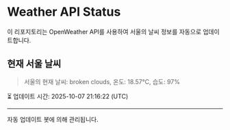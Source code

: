 
# Weather API Status

이 리포지토리는 OpenWeather API를 사용하여 서울의 날씨 정보를 자동으로 업데이트합니다.

## 현재 서울 날씨
> 서울의 현재 날씨: broken clouds, 온도: 18.57°C, 습도: 97%

⏳ 업데이트 시간: 2025-10-07 21:16:22 (UTC)

---
자동 업데이트 봇에 의해 관리됩니다.
